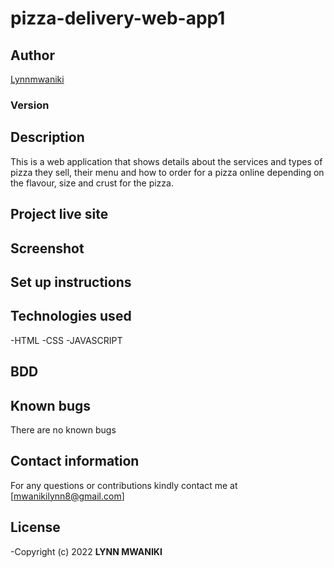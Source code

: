 # pizza-delivery-web-app1
## Author
[Lynnmwaniki](https://github.com/Lynnmwaniki/pizza-delivery-web-app1)

### Version

## Description
This is a web application that shows details about the services and types of pizza they sell, their menu and how to order for a pizza online depending on the flavour, size and crust for the pizza.

## Project live site

## Screenshot

## Set up instructions


## Technologies used
-HTML
-CSS
-JAVASCRIPT

## BDD

## Known bugs
There are no known bugs

## Contact information
For any questions or contributions kindly contact me at [mwanikilynn8@gmail.com]

## License
-Copyright (c) 2022 **LYNN MWANIKI**